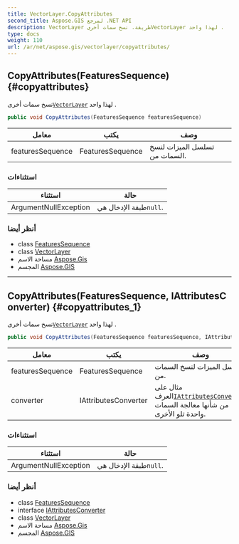 ```yaml
---
title: VectorLayer.CopyAttributes
second_title: Aspose.GIS لمرجع .NET API
description: VectorLayer طريقة. نسخ سمات أخرىVectorLayer لهذا واحد .
type: docs
weight: 110
url: /ar/net/aspose.gis/vectorlayer/copyattributes/
---
```

## CopyAttributes(FeaturesSequence) {#copyattributes}

نسخ سمات أخرى[`VectorLayer`](../) لهذا واحد .

```csharp
public void CopyAttributes(FeaturesSequence featuresSequence)
```

| معامل | يكتب | وصف |
| --- | --- | --- |
| featuresSequence | FeaturesSequence | تسلسل الميزات لنسخ السمات من. |

### استثناءات

| استثناء | حالة |
| --- | --- |
| ArgumentNullException | طبقة الإدخال هي`null`. |

### أنظر أيضا

* class [FeaturesSequence](../../featuressequence/)
* class [VectorLayer](../)
* مساحة الاسم [Aspose.Gis](../../vectorlayer/)
* المجسم [Aspose.GIS](../../../)

---

## CopyAttributes(FeaturesSequence, IAttributesConverter) {#copyattributes_1}

نسخ سمات أخرى[`VectorLayer`](../) لهذا واحد .

```csharp
public void CopyAttributes(FeaturesSequence featuresSequence, IAttributesConverter converter)
```

| معامل | يكتب | وصف |
| --- | --- | --- |
| featuresSequence | FeaturesSequence | تسلسل الميزات لنسخ السمات من. |
| converter | IAttributesConverter | مثال على العرف[`IAttributesConverter`](../../iattributesconverter/) من شأنها معالجة السمات واحدة تلو الأخرى. |

### استثناءات

| استثناء | حالة |
| --- | --- |
| ArgumentNullException | طبقة الإدخال هي`null`. |

### أنظر أيضا

* class [FeaturesSequence](../../featuressequence/)
* interface [IAttributesConverter](../../iattributesconverter/)
* class [VectorLayer](../)
* مساحة الاسم [Aspose.Gis](../../vectorlayer/)
* المجسم [Aspose.GIS](../../../)


